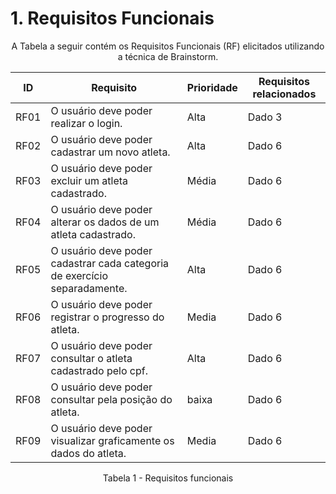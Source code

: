 # 1. Requisitos Funcionais

<p align="center">A Tabela a seguir contém os Requisitos Funcionais (RF) elicitados utilizando a técnica de Brainstorm.</p>


| ID     | Requisito                                                                | Prioridade | Requisitos relacionados |
|--------|--------------------------------------------------------------------------|------------|-------------------------|
| RF01   | O usuário deve poder realizar o login.                                   | Alta       | Dado 3                  |
| RF02   | O usuário deve poder cadastrar um novo atleta.                           | Alta       | Dado 6                  |
| RF03   | O usuário deve poder excluir um atleta cadastrado.                       | Média      | Dado 6                  |
| RF04   | O usuário deve poder alterar os dados de um atleta cadastrado.           | Média      | Dado 6                  |
| RF05   | O usuário deve poder cadastrar cada categoria de exercício separadamente.| Alta       | Dado 6                  |
| RF06   | O usuário deve poder registrar o progresso do atleta.                    | Media      | Dado 6                  |
| RF07   | O usuário deve poder consultar o atleta cadastrado pelo cpf.             | Alta       | Dado 6                  |
| RF08   | O usuário deve poder consultar pela posição do atleta.                   | baixa      | Dado 6                  |
| RF09   | O usuário deve poder visualizar graficamente os dados do atleta.         | Media      | Dado 6                  |

<p align="center">Tabela 1 - Requisitos funcionais</p>
